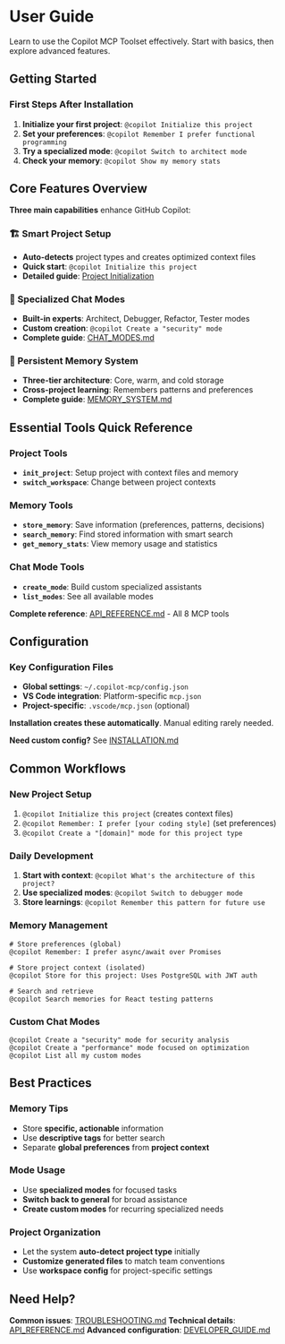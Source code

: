 # User Guide

Learn to use the Copilot MCP Toolset effectively. Start with basics, then explore advanced features.

## Getting Started

### First Steps After Installation
1. **Initialize your first project**: `@copilot Initialize this project`
2. **Set your preferences**: `@copilot Remember I prefer functional programming`
3. **Try a specialized mode**: `@copilot Switch to architect mode`
4. **Check your memory**: `@copilot Show my memory stats`

## Core Features Overview

**Three main capabilities** enhance GitHub Copilot:

### 🏗️ Smart Project Setup
- **Auto-detects** project types and creates optimized context files
- **Quick start**: `@copilot Initialize this project`
- **Detailed guide**: [Project Initialization](../examples/workflows/project-initialization.md)

### 🤖 Specialized Chat Modes
- **Built-in experts**: Architect, Debugger, Refactor, Tester modes
- **Custom creation**: `@copilot Create a "security" mode`
- **Complete guide**: [CHAT_MODES.md](CHAT_MODES.md)

### 🧠 Persistent Memory System
- **Three-tier architecture**: Core, warm, and cold storage
- **Cross-project learning**: Remembers patterns and preferences
- **Complete guide**: [MEMORY_SYSTEM.md](MEMORY_SYSTEM.md)

## Essential Tools Quick Reference

### Project Tools
- **`init_project`**: Setup project with context files and memory
- **`switch_workspace`**: Change between project contexts

### Memory Tools
- **`store_memory`**: Save information (preferences, patterns, decisions)
- **`search_memory`**: Find stored information with smart search
- **`get_memory_stats`**: View memory usage and statistics

### Chat Mode Tools
- **`create_mode`**: Build custom specialized assistants
- **`list_modes`**: See all available modes

**Complete reference**: [API_REFERENCE.md](API_REFERENCE.md) - All 8 MCP tools

## Configuration

### Key Configuration Files
- **Global settings**: `~/.copilot-mcp/config.json`
- **VS Code integration**: Platform-specific `mcp.json`
- **Project-specific**: `.vscode/mcp.json` (optional)

**Installation creates these automatically**. Manual editing rarely needed.

**Need custom config?** See [INSTALLATION.md](INSTALLATION.md#advanced-configuration)

## Common Workflows

### New Project Setup
1. `@copilot Initialize this project` (creates context files)
2. `@copilot Remember: I prefer [your coding style]` (set preferences)
3. `@copilot Create a "[domain]" mode for this project type`

### Daily Development
1. **Start with context**: `@copilot What's the architecture of this project?`
2. **Use specialized modes**: `@copilot Switch to debugger mode`
3. **Store learnings**: `@copilot Remember this pattern for future use`

### Memory Management
```
# Store preferences (global)
@copilot Remember: I prefer async/await over Promises

# Store project context (isolated)
@copilot Store for this project: Uses PostgreSQL with JWT auth

# Search and retrieve
@copilot Search memories for React testing patterns
```

### Custom Chat Modes
```
@copilot Create a "security" mode for security analysis
@copilot Create a "performance" mode focused on optimization
@copilot List all my custom modes
```

## Best Practices

### Memory Tips
- Store **specific, actionable** information
- Use **descriptive tags** for better search
- Separate **global preferences** from **project context**

### Mode Usage
- Use **specialized modes** for focused tasks
- **Switch back to general** for broad assistance
- **Create custom modes** for recurring specialized needs

### Project Organization
- Let the system **auto-detect project type** initially
- **Customize generated files** to match team conventions
- Use **workspace config** for project-specific settings

## Need Help?

**Common issues**: [TROUBLESHOOTING.md](TROUBLESHOOTING.md)
**Technical details**: [API_REFERENCE.md](API_REFERENCE.md)
**Advanced configuration**: [DEVELOPER_GUIDE.md](DEVELOPER_GUIDE.md)
